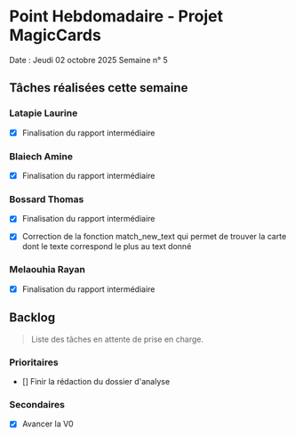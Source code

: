 # Point Hebdomadaire - Projet MagicCards

Date : Jeudi 02 octobre 2025
Semaine n° 5

## Tâches réalisées cette semaine

### Latapie Laurine

- [x] Finalisation du rapport intermédiaire 

###  Blaiech Amine

- [x] Finalisation du rapport intermédiaire 

### Bossard Thomas

- [x] Finalisation du rapport intermédiaire
- [x] Correction de la fonction match_new_text qui permet de trouver la carte dont le texte correspond le plus au text donné

  
### Melaouhia Rayan

- [x] Finalisation du rapport intermédiaire 

## Backlog

> Liste des tâches en attente de prise en charge.

### Prioritaires

- [] Finir la rédaction du dossier d'analyse

### Secondaires

- [X] Avancer la V0
